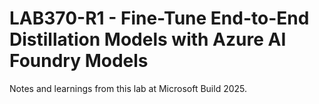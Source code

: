 # LAB370-R1 - Fine-Tune End-to-End Distillation Models with Azure AI Foundry Models

Notes and learnings from this lab at Microsoft Build 2025.
